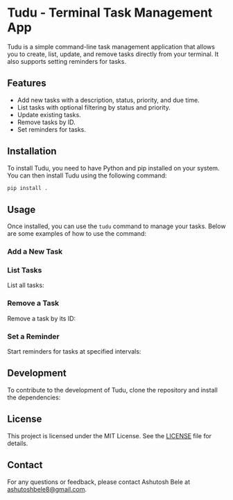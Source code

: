 # Tudu - Terminal Task Management App

Tudu is a simple command-line task management application that allows you to create, list, update, and remove tasks directly from your terminal. It also supports setting reminders for tasks.

## Features

- Add new tasks with a description, status, priority, and due time.
- List tasks with optional filtering by status and priority.
- Update existing tasks.
- Remove tasks by ID.
- Set reminders for tasks.

## Installation

To install Tudu, you need to have Python and pip installed on your system. You can then install Tudu using the following command:

```bash
pip install .
```

## Usage

Once installed, you can use the `tudu` command to manage your tasks. Below are some examples of how to use the command:

### Add a New Task


### List Tasks

List all tasks:

### Remove a Task

Remove a task by its ID:

### Set a Reminder

Start reminders for tasks at specified intervals:

## Development

To contribute to the development of Tudu, clone the repository and install the dependencies:

## License

This project is licensed under the MIT License. See the [LICENSE](LICENSE) file for details.

## Contact

For any questions or feedback, please contact Ashutosh Bele at [ashutoshbele8@gmail.com](mailto:ashutoshbele8@gmail.com).
